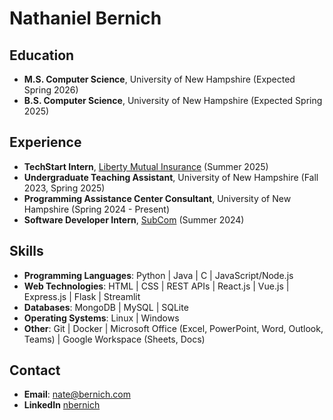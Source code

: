 # Nathaniel Bernich

## Education
- **M.S. Computer Science**, University of New Hampshire (Expected Spring 2026)
- **B.S. Computer Science**, University of New Hampshire (Expected Spring 2025)

## Experience
- **TechStart Intern**, [Liberty Mutual Insurance](https://www.libertymutual.com/) (Summer 2025)
- **Undergraduate Teaching Assistant**, University of New Hampshire (Fall 2023, Spring 2025)
- **Programming Assistance Center Consultant**, University of New Hampshire (Spring 2024 - Present)
- **Software Developer Intern**, [SubCom](https://www.subcom.com/) (Summer 2024)

## Skills
- **Programming Languages**: Python | Java | C | JavaScript/Node.js
- **Web Technologies**: HTML | CSS | REST APIs | React.js | Vue.js | Express.js | Flask | Streamlit
- **Databases**: MongoDB | MySQL | SQLite
- **Operating Systems**: Linux | Windows
- **Other**: Git | Docker | Microsoft Office (Excel, PowerPoint, Word, Outlook, Teams) | Google Workspace (Sheets, Docs)

## Contact
- **Email**: nate@bernich.com
- **LinkedIn** [nbernich](https://www.linkedin.com/in/nathaniel-bernich/)
